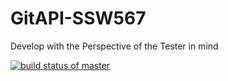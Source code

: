 # GitAPI-SSW567
 Develop with the Perspective of the Tester in mind
 
 
[![build status of master](https://travis-ci.org/starkworld/GitAPI-SSW567.svg?branch=main)](https://travis-ci.org/starkworld/GitAPI-SSW567)

